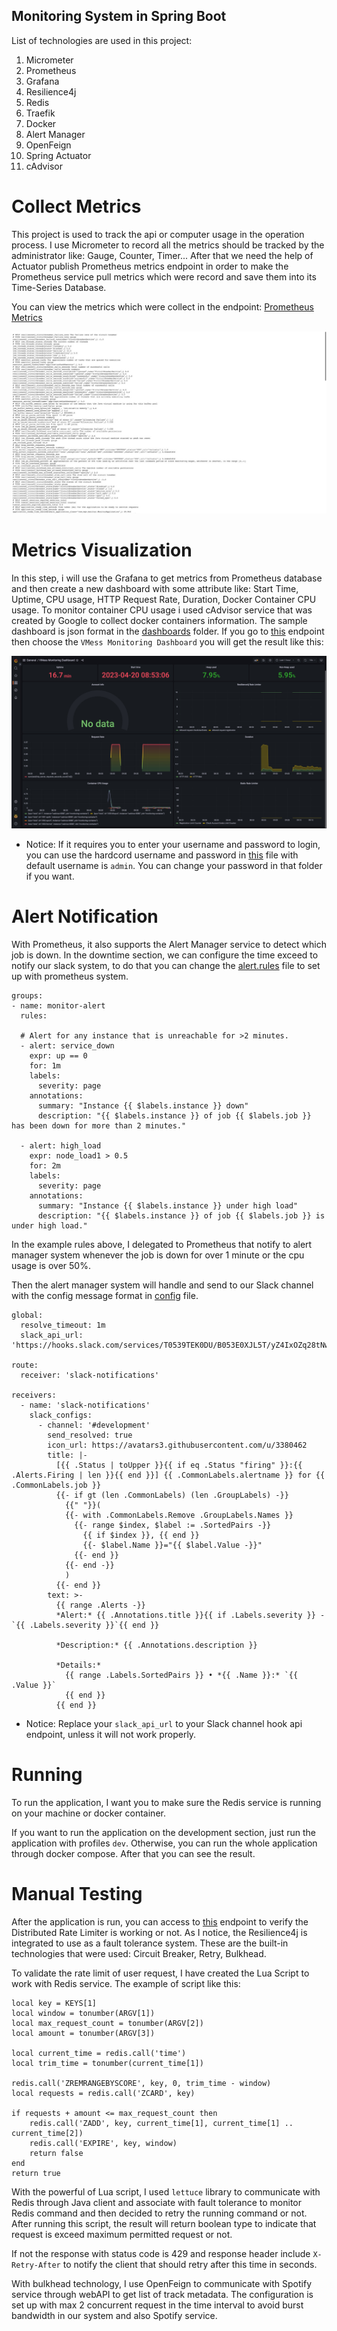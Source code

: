 ## Monitoring System in Spring Boot

List of technologies are used in this project:

1. Micrometer
2. Prometheus
3. Grafana
4. Resilience4j
5. Redis
6. Traefik
7. Docker
8. Alert Manager
9. OpenFeign
10. Spring Actuator
11. cAdvisor

# Collect Metrics

This project is used to track the api or computer usage in the operation process. I use Micrometer
to record all the metrics should be tracked by the administrator like: Gauge, Counter, Timer... After that we need the
help of Actuator publish Prometheus metrics endpoint in order to make the Prometheus service pull metrics which were record
and save them into its Time-Series Database.

You can view the metrics which were collect in the endpoint: <a href="http://localhost:8081/actuator/prometheus">Prometheus Metrics</a>

<img src="docs/prometheus-metrics-actuator.jpeg" alt="">

# Metrics Visualization

In this step, i will use the Grafana to get metrics from Prometheus database and then create a new dashboard with some
attribute like: Start Time, Uptime, CPU usage,  HTTP Request Rate, Duration, Docker Container CPU usage. To monitor
container CPU usage i used cAdvisor service that was created by Google to collect docker containers information. The sample
dashboard is json format in the [dashboards](./src/main/resources/grafana/provisioning/dashboards) folder. If you go to
[this](http://localhost:3000) endpoint then choose the `VMess Monitoring Dashboard` you will get the result like this:

<img src="docs/vmess-grafana-dashboard.jpeg" alt="">

* Notice: If it requires you to enter your username and password to login, you can use the hardcord username and password
in [this](./src/main/resources/grafana/config.monitoring) file with default username is `admin`. You can change your password in that folder if you want.

# Alert Notification

With Prometheus, it also supports the Alert Manager service to detect which job is down. In the downtime section, we can 
configure the time exceed to notify our slack system, to do that you can change the [alert.rules](./src/main/resources/prometheus/alert.rules) file
to set up with prometheus system.

````
groups:
- name: monitor-alert
  rules:

  # Alert for any instance that is unreachable for >2 minutes.
  - alert: service_down
    expr: up == 0
    for: 1m
    labels:
      severity: page
    annotations:
      summary: "Instance {{ $labels.instance }} down"
      description: "{{ $labels.instance }} of job {{ $labels.job }} has been down for more than 2 minutes."

  - alert: high_load
    expr: node_load1 > 0.5
    for: 2m
    labels:
      severity: page
    annotations:
      summary: "Instance {{ $labels.instance }} under high load"
      description: "{{ $labels.instance }} of job {{ $labels.job }} is under high load."
````

In the example rules above, I delegated to Prometheus that notify to alert manager system whenever the job is down for 
over 1 minute or the cpu usage is over 50%.

Then the alert manager system will handle and send to our Slack channel with the config message format in [config](./src/main/resources/alertmanager/config.yml) file.

````
global:
  resolve_timeout: 1m
  slack_api_url: 'https://hooks.slack.com/services/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'

route:
  receiver: 'slack-notifications'

receivers:
  - name: 'slack-notifications'
    slack_configs:
      - channel: '#development'
        send_resolved: true
        icon_url: https://avatars3.githubusercontent.com/u/3380462
        title: |-
          [{{ .Status | toUpper }}{{ if eq .Status "firing" }}:{{ .Alerts.Firing | len }}{{ end }}] {{ .CommonLabels.alertname }} for {{ .CommonLabels.job }}
          {{- if gt (len .CommonLabels) (len .GroupLabels) -}}
            {{" "}}(
            {{- with .CommonLabels.Remove .GroupLabels.Names }}
              {{- range $index, $label := .SortedPairs -}}
                {{ if $index }}, {{ end }}
                {{- $label.Name }}="{{ $label.Value -}}"
              {{- end }}
            {{- end -}}
            )
          {{- end }}
        text: >-
          {{ range .Alerts -}}
          *Alert:* {{ .Annotations.title }}{{ if .Labels.severity }} - `{{ .Labels.severity }}`{{ end }}
          
          *Description:* {{ .Annotations.description }}
          
          *Details:*
            {{ range .Labels.SortedPairs }} • *{{ .Name }}:* `{{ .Value }}`
            {{ end }}
          {{ end }}
````

* Notice: Replace your `slack_api_url` to your Slack channel hook api endpoint, unless it will not work properly.

# Running

To run the application, I want you to make sure the Redis service is running on your machine or docker container.

If you want to run the application on the development section, just run the application with profiles `dev`. Otherwise, you
can run the whole application through docker compose. After that you can see the result.

# Manual Testing

After the application is run, you can access to [this](http://localhost:8081/v1/accounts/1) endpoint to verify 
the Distributed Rate Limiter is working or not. As I notice, the Resilience4j is integrated to use as a fault tolerance system. 
These are the built-in technologies that were used: Circuit Breaker, Retry, Bulkhead.

To validate the rate limit of user request, I have created the Lua Script to work with Redis service. The example of script
like this:

````
local key = KEYS[1]
local window = tonumber(ARGV[1])
local max_request_count = tonumber(ARGV[2])
local amount = tonumber(ARGV[3])

local current_time = redis.call('time')
local trim_time = tonumber(current_time[1])

redis.call('ZREMRANGEBYSCORE', key, 0, trim_time - window)
local requests = redis.call('ZCARD', key)

if requests + amount <= max_request_count then
    redis.call('ZADD', key, current_time[1], current_time[1] .. current_time[2])
    redis.call('EXPIRE', key, window)
    return false
end
return true
````

With the powerful of Lua script, I used `lettuce` library to communicate with Redis through Java client and associate with
fault tolerance to monitor Redis command and then decided to retry the running command or not. After running this script,
the result will return boolean type to indicate that request is exceed maximum permitted request or not.

If not the response with status code is 429 and response header include `X-Retry-After` to notify the client that should 
retry after this time in seconds.

With bulkhead technology, I use OpenFeign to communicate with Spotify service through webAPI to get list of track metadata.
The configuration is set up with max 2 concurrent request in the time interval to avoid burst bandwidth in our system and
also Spotify service.
